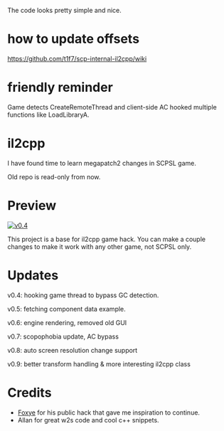 The code looks pretty simple and nice.

# how to update offsets

https://github.com/t1f7/scp-internal-il2cpp/wiki

# friendly reminder

Game detects CreateRemoteThread and client-side AC hooked multiple functions like LoadLibraryA.

# il2cpp

I have found time to learn megapatch2 changes in SCPSL game.

Old repo is read-only from now.

# Preview

[![v0.4](https://img.youtube.com/vi/f-emyZ0ZKdo/0.jpg)](https://www.youtube.com/watch?v=f-emyZ0ZKdo)

This project is a base for il2cpp game hack. You can make a couple changes to make it work with any other game, not SCPSL only.

# Updates

v0.4: hooking game thread to bypass GC detection.

v0.5: fetching component data example.

v0.6: engine rendering, removed old GUI

v0.7: scopophobia update, AC bypass

v0.8: auto screen resolution change support

v0.9: better transform handling & more interesting il2cpp class

# Credits

* [Foxye](https://github.com/EquiFox) for his public hack that gave me inspiration to continue.
* Allan for great w2s code and cool c++ snippets.
